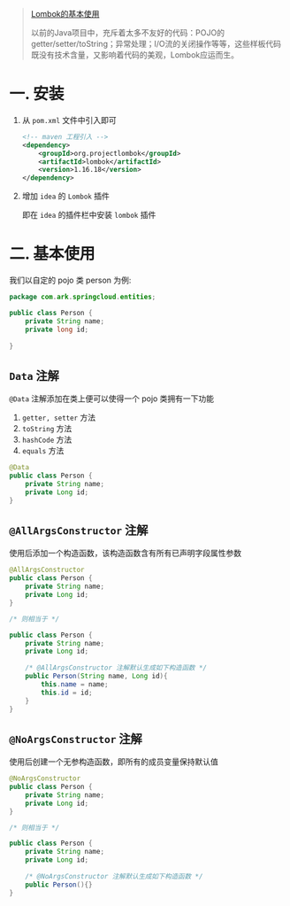>[Lombok的基本使用](<https://www.jianshu.com/p/2543c71a8e45>)
>
>以前的Java项目中，充斥着太多不友好的代码：POJO的getter/setter/toString；异常处理；I/O流的关闭操作等等，这些样板代码既没有技术含量，又影响着代码的美观，Lombok应运而生。

# 一. 安装

1. 从 `pom.xml` 文件中引入即可
    ~~~xml
    <!-- maven 工程引入 -->
    <dependency>
        <groupId>org.projectlombok</groupId>
        <artifactId>lombok</artifactId>
        <version>1.16.18</version>
    </dependency>
    ~~~

2. 增加 `idea` 的 `Lombok` 插件

   即在 `idea` 的插件栏中安装 `lombok` 插件



# 二. 基本使用

我们以自定的 pojo 类 person 为例:

~~~java
package com.ark.springcloud.entities;

public class Person {
    private String name;
    private long id;
	    
}
~~~

## `Data` 注解

`@Data` 注解添加在类上便可以使得一个 pojo 类拥有一下功能

1. `getter, setter` 方法
2. `toString` 方法
3. `hashCode` 方法
4. `equals` 方法

~~~java
@Data
public class Person {
    private String name;
    private Long id;
}
~~~



## `@AllArgsConstructor` 注解

使用后添加一个构造函数，该构造函数含有所有已声明字段属性参数

~~~java
@AllArgsConstructor
public class Person {
    private String name;
    private Long id;
}

/* 则相当于 */

public class Person {
    private String name;
    private Long id;
    
    /* @AllArgsConstructor 注解默认生成如下构造函数 */
    public Person(String name, Long id){
        this.name = name;
        this.id = id;
    }
}
~~~



## `@NoArgsConstructor` 注解

使用后创建一个无参构造函数，即所有的成员变量保持默认值

~~~java
@NoArgsConstructor
public class Person {
    private String name;
    private Long id;
}

/* 则相当于 */

public class Person {
    private String name;
    private Long id;
    
    /* @NoArgsConstructor 注解默认生成如下构造函数 */
    public Person(){}
}
~~~

























